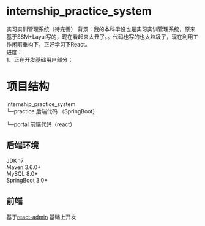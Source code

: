 # internship_practice_system
实习实训管理系统（待完善） 
    背景：我的本科毕设也是实习实训管理系统，原来基于SSM+Layui写的，现在看起来太丑了。。代码也写的也太垃圾了，现在利用工作闲暇重构下，正好学习下React。  
    进度：  
      1、正在开发基础用户部分；  

# 项目结构
internship_practice_system  
  └─practice 后端代码 （SpringBoot）
    
  └─portal 前端代码（react）  
  
 
## 后端环境
JDK 17  
Maven 3.6.0+  
MySQL 8.0+  
SpringBoot 3.0+  

## 前端

基于[react-admin](https://github.com/sxfad/react-admin) 基础上开发
